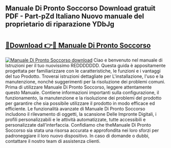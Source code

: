 ## Manuale Di Pronto Soccorso Download gratuit PDF - Part-pZd Italiano Nuovo manuale del proprietario di riparazione YDbJg

# <h2><a href="http://dfb0kl.blite.top/?on=Manuale+Di+Pronto+Soccorso">🔗Download 👉🔴 Manuale Di Pronto Soccorso</a></h2>

[![Manuale Di Pronto Soccorso download](https://i.imgur.com/lujVjoI.png)](http://dfb0kl.blite.top/?on=Manuale+Di+Pronto+Soccorso)
Ciao e benvenuto nel manuale di Istruzioni per il tuo nuovissimo REDDDDDDD. Questa guida è appositamente progettata per familiarizzare con le caratteristiche, le funzioni e i vantaggi del tuo Prodotto. Troverai istruzioni dettagliate per L'installazione, l'uso e la manutenzione, nonché suggerimenti per la risoluzione dei problemi comuni. Prima di utilizzare Manuale Di Pronto Soccorso, leggere attentamente questo Manuale. Contiene informazioni importanti sulla configurazione, il funzionamento, la manutenzione e la risoluzione dei problemi del prodotto per garantire che sia possibile utilizzare il prodotto in modo efficace ed efficiente. Le funzionalità avanzate di Manuale Di Pronto Soccorso includono il rilevamento di oggetti, la scansione Delle Impronte Digitali, i profili personalizzabili e le attività automatizzate, tutte accessibili e personalizzate dall'interfaccia. Confidiamo che theManuale Di Pronto Soccorso sia stata una risorsa accurata e approfondita nei loro sforzi per padroneggiare il loro nuovo dispositivo. In caso di domande o dubbi, contattare il nostro team di assistenza clienti.
